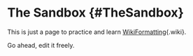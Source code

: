 The Sandbox {#TheSandbox}
===========

This is just a page to practice and learn
[WikiFormatting](https://docs.pagure.org/sssd-test2/WikiFormatting.html){.wiki}.

Go ahead, edit it freely.
